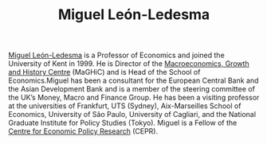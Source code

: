 ﻿---
# Display name
title: Miguel León-Ledesma

# Username (this should match the folder name)
authors:
- Miguel León-Ledesma


# Is this the primary user of the site?
superuser: true
weight: 3

# Role/position
role: Professor of Economics

# Organizations/Affiliations
organizations:
- name: University of Kent
  url: ""
- name: Centre for Economic Policy Research
  url: https://cepr.org/

# Short bio (displayed in user profile at end of posts)
#bio:  

interests:
- Macroeconomics
- Economic Growth
- Applied Econometrics

# Social/Academic Networking
# For available icons, see: https://sourcethemes.com/academic/docs/page-builder/#icons
#   For an email link, use "fas" icon pack, "envelope" icon, and a link in the
#   form "mailto:your-email@example.com" or "#contact" for contact widget.
social:
- icon: envelope
  icon_pack: fas
  link: 'mailto:m.a.leon-ledesma@kent.ac.uk'
- icon: globe
  icon_pack: fas
  link: https://sites.google.com/site/miguelleonledesmaspernonalsite/Home
- icon: orcid
  icon_pack: ai
  link: https://www.orcid.org/0000-0002-3558-2990
# Link to a PDF of your resume/CV from the About widget.
# To enable, copy your resume/CV to `static/files/cv.pdf` and uncomment the lines below.
# - icon: cv
#   icon_pack: ai
#   link: files/cv.pdf

# Enter email to display Gravatar (if Gravatar enabled in Config)
email: " m.a.leon-ledesma@kent.ac.uk"

# Organizational groups that you belong to (for People widget)
#   Set this to `[]` or comment out if you are not using People widget.
user_groups:
- Co-Investigators

---

[Miguel León-Ledesma](https://sites.google.com/site/miguelleonledesmaspernonalsite/Home) is a Professor of Economics and joined the University of Kent in 1999. He is Director of the [Macroeconomics, Growth and History Centre](https://research.kent.ac.uk/maghic/) (MaGHiC) and is Head of the School of Economics.Miguel has been a consultant for the European Central Bank and the Asian Development Bank and is a member of the steering committee of the UK’s Money, Macro and Finance Group. He has been a visiting professor at the universities of Frankfurt, UTS (Sydney), Aix-Marseilles School of Economics, University of São Paulo, University of Cagliari, and the National Graduate Institute for Policy Studies (Tokyo). Miguel is a Fellow of the [Centre for Economic Policy Research](https://cepr.org/) (CEPR).
